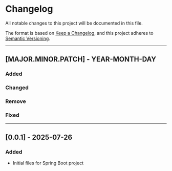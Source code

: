 # Changelog

All notable changes to this project will be documented in this file.

The format is based on [Keep a Changelog](https://keepachangelog.com/en/1.1.0/),
and this project adheres to [Semantic Versioning](https://semver.org/spec/v2.0.0.html).

---
## [MAJOR.MINOR.PATCH] - YEAR-MONTH-DAY

### Added
### Changed
### Remove
### Fixed

---

## [0.0.1] - 2025-07-26

### Added
- Initial files for Spring Boot project